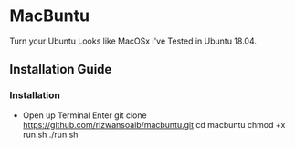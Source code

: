 # MacBuntu
Turn your Ubuntu Looks like MacOSx i've Tested in Ubuntu 18.04.






## Installation Guide
### Installation
  * Open up Terminal Enter
       git clone https://github.com/rizwansoaib/macbuntu.git
       cd macbuntu
       chmod +x run.sh
       ./run.sh
